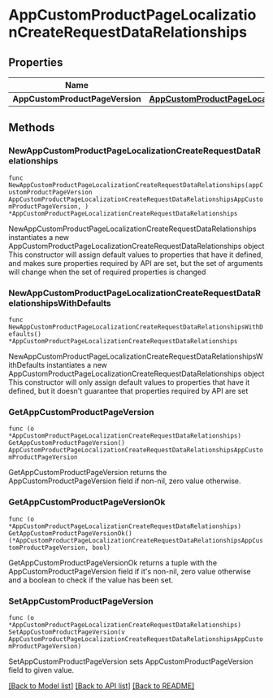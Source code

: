 # AppCustomProductPageLocalizationCreateRequestDataRelationships

## Properties

Name | Type | Description | Notes
------------ | ------------- | ------------- | -------------
**AppCustomProductPageVersion** | [**AppCustomProductPageLocalizationCreateRequestDataRelationshipsAppCustomProductPageVersion**](AppCustomProductPageLocalizationCreateRequestDataRelationshipsAppCustomProductPageVersion.md) |  | 

## Methods

### NewAppCustomProductPageLocalizationCreateRequestDataRelationships

`func NewAppCustomProductPageLocalizationCreateRequestDataRelationships(appCustomProductPageVersion AppCustomProductPageLocalizationCreateRequestDataRelationshipsAppCustomProductPageVersion, ) *AppCustomProductPageLocalizationCreateRequestDataRelationships`

NewAppCustomProductPageLocalizationCreateRequestDataRelationships instantiates a new AppCustomProductPageLocalizationCreateRequestDataRelationships object
This constructor will assign default values to properties that have it defined,
and makes sure properties required by API are set, but the set of arguments
will change when the set of required properties is changed

### NewAppCustomProductPageLocalizationCreateRequestDataRelationshipsWithDefaults

`func NewAppCustomProductPageLocalizationCreateRequestDataRelationshipsWithDefaults() *AppCustomProductPageLocalizationCreateRequestDataRelationships`

NewAppCustomProductPageLocalizationCreateRequestDataRelationshipsWithDefaults instantiates a new AppCustomProductPageLocalizationCreateRequestDataRelationships object
This constructor will only assign default values to properties that have it defined,
but it doesn't guarantee that properties required by API are set

### GetAppCustomProductPageVersion

`func (o *AppCustomProductPageLocalizationCreateRequestDataRelationships) GetAppCustomProductPageVersion() AppCustomProductPageLocalizationCreateRequestDataRelationshipsAppCustomProductPageVersion`

GetAppCustomProductPageVersion returns the AppCustomProductPageVersion field if non-nil, zero value otherwise.

### GetAppCustomProductPageVersionOk

`func (o *AppCustomProductPageLocalizationCreateRequestDataRelationships) GetAppCustomProductPageVersionOk() (*AppCustomProductPageLocalizationCreateRequestDataRelationshipsAppCustomProductPageVersion, bool)`

GetAppCustomProductPageVersionOk returns a tuple with the AppCustomProductPageVersion field if it's non-nil, zero value otherwise
and a boolean to check if the value has been set.

### SetAppCustomProductPageVersion

`func (o *AppCustomProductPageLocalizationCreateRequestDataRelationships) SetAppCustomProductPageVersion(v AppCustomProductPageLocalizationCreateRequestDataRelationshipsAppCustomProductPageVersion)`

SetAppCustomProductPageVersion sets AppCustomProductPageVersion field to given value.



[[Back to Model list]](../README.md#documentation-for-models) [[Back to API list]](../README.md#documentation-for-api-endpoints) [[Back to README]](../README.md)


